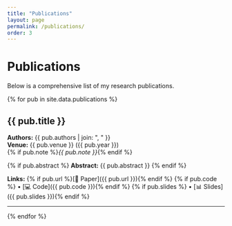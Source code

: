 ```yaml
---
title: "Publications"
layout: page
permalink: /publications/
order: 3
---
```


# Publications

Below is a comprehensive list of my research publications.

{% for pub in site.data.publications %}
## {{ pub.title }}

**Authors:** {{ pub.authors | join: ", " }}  
**Venue:** {{ pub.venue }} ({{ pub.year }})  
{% if pub.note %}*{{ pub.note }}*{% endif %}

{% if pub.abstract %}
**Abstract:** {{ pub.abstract }}
{% endif %}

**Links:**
{% if pub.url %}[📄 Paper]({{ pub.url }}){% endif %}
{% if pub.code %} • [💻 Code]({{ pub.code }}){% endif %}
{% if pub.slides %} • [📊 Slides]({{ pub.slides }}){% endif %}

---
{% endfor %}
